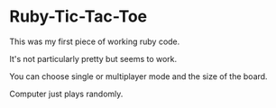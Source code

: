 Ruby-Tic-Tac-Toe
================
This was my first piece of working ruby code. 

It's not particularly pretty but seems to work. 

You can choose single or multiplayer mode and the size of the board. 

Computer just plays randomly.
